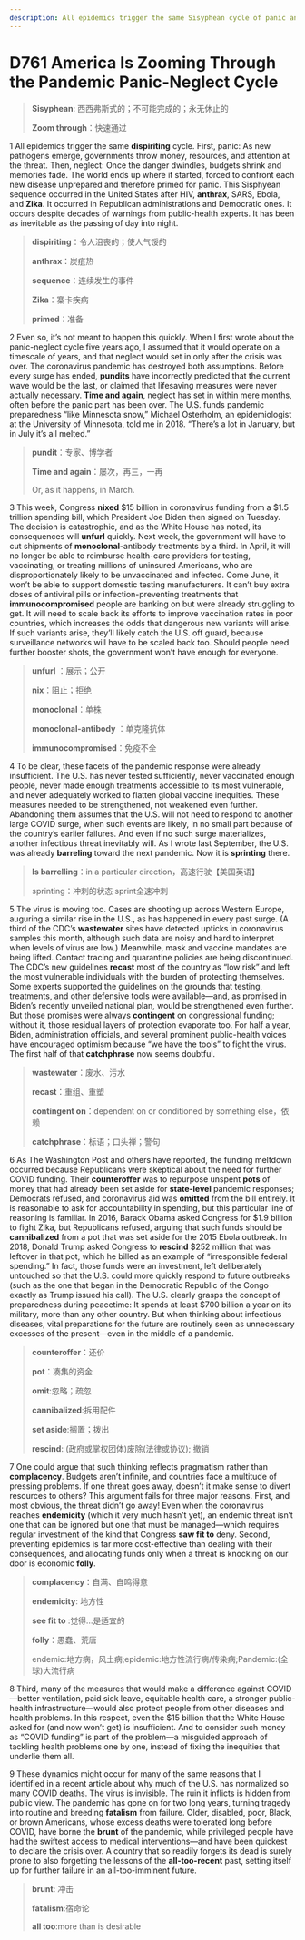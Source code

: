```yaml
---
description: All epidemics trigger the same Sisyphean cycle of panic and neglect. Even so, that cycle isn’t meant to spin this quickly.
---
```


# D761 America Is Zooming Through the Pandemic Panic-Neglect Cycle
> **Sisyphean**: 西西弗斯式的；不可能完成的；永无休止的
 > 
> **Zoom through**：快速通过
 > 

1 All epidemics trigger the same **dispiriting** cycle. First, panic: As new pathogens emerge, governments throw money, resources, and attention at the threat. Then, neglect: Once the danger dwindles, budgets shrink and memories fade. The world ends up where it started, forced to confront each new disease unprepared and therefore primed for panic. This Sisphyean sequence occurred in the United States after HIV, **anthrax**, SARS, Ebola, and **Zika**. It occurred in Republican administrations and Democratic ones. It occurs despite decades of warnings from public-health experts. It has been as inevitable as the passing of day into night.

> **dispiriting**：令人沮丧的；使人气馁的
>
> **anthrax**：炭疽热
>
> **sequence**：连续发生的事件
>
> **Zika**：寨卡疾病
>
> **primed**：准备
>

2 Even so, it’s not meant to happen this quickly. When I first wrote about the panic-neglect cycle five years ago, I assumed that it would operate on a timescale of years, and that neglect would set in only after the crisis was over. The coronavirus pandemic has destroyed both assumptions. Before every surge has ended, **pundits** have incorrectly predicted that the current wave would be the last, or claimed that lifesaving measures were never actually necessary. **Time and again**, neglect has set in within mere months, often before the panic part has been over. The U.S. funds pandemic preparedness “like Minnesota snow,” Michael Osterholm, an epidemiologist at the University of Minnesota, told me in 2018. “There’s a lot in January, but in July it’s all melted.”

> **pundit**：专家、博学者
>
> **Time and again**：屡次，再三，一再
>
> Or, as it happens, in March.
>

3 This week, Congress **nixed** $15 billion in coronavirus funding from a $1.5 trillion spending bill, which President Joe Biden then signed on Tuesday. The decision is catastrophic, and as the White House has noted, its consequences will **unfurl** quickly. Next week, the government will have to cut shipments of **monoclonal**-antibody treatments by a third. In April, it will no longer be able to reimburse health-care providers for testing, vaccinating, or treating millions of uninsured Americans, who are disproportionately likely to be unvaccinated and infected. Come June, it won’t be able to support domestic testing manufacturers. It can’t buy extra doses of antiviral pills or infection-preventing treatments that **immunocompromised** people are banking on but were already struggling to get. It will need to scale back its efforts to improve vaccination rates in poor countries, which increases the odds that dangerous new variants will arise. If such variants arise, they’ll likely catch the U.S. off guard, because surveillance networks will have to be scaled back too. Should people need further booster shots, the government won’t have enough for everyone.

> **unfurl** ：展示；公开
>
> **nix**：阻止；拒绝
>
> **monoclonal**：单株
>
> **monoclonal-antibody** ：单克隆抗体
>
> **immunocompromised**：免疫不全
>

4 To be clear, these facets of the pandemic response were already insufficient. The U.S. has never tested sufficiently, never vaccinated enough people, never made enough treatments accessible to its most vulnerable, and never adequately worked to flatten global vaccine inequities. These measures needed to be strengthened, not weakened even further. Abandoning them assumes that the U.S. will not need to respond to another large COVID surge, when such events are likely, in no small part because of the country’s earlier failures. And even if no such surge materializes, another infectious threat inevitably will. As I wrote last September, the U.S. was already **barreling** toward the next pandemic. Now it is **sprinting** there.

> **Is barrelling**：in a particular direction，高速行驶【美国英语】
>
> sprinting：冲刺的状态 sprint全速冲刺
>

5 The virus is moving too. Cases are shooting up across Western Europe, auguring a similar rise in the U.S., as has happened in every past surge. (A third of the CDC’s **wastewater** sites have detected upticks in coronavirus samples this month, although such data are noisy and hard to interpret when levels of virus are low.) Meanwhile, mask and vaccine mandates are being lifted. Contact tracing and quarantine policies are being discontinued. The CDC’s new guidelines **recast** most of the country as “low risk” and left the most vulnerable individuals with the burden of protecting themselves. Some experts supported the guidelines on the grounds that testing, treatments, and other defensive tools were available—and, as promised in Biden’s recently unveiled national plan, would be strengthened even further. But those promises were always **contingent** on congressional funding; without it, those residual layers of protection evaporate too. For half a year, Biden, administration officials, and several prominent public-health voices have encouraged optimism because “we have the tools” to fight the virus. The first half of that **catchphrase** now seems doubtful.

> **wastewater**：废水、污水
>
> **recast**：重组、重塑
>
> **contingent on**：dependent on or conditioned by something else，依赖
>
> **catchphrase**：标语；口头禅；警句
>

6 As The Washington Post and others have reported, the funding meltdown occurred because Republicans were skeptical about the need for further COVID funding. Their **counteroffer** was to repurpose unspent **pots** of money that had already been set aside for **state-level** pandemic responses; Democrats refused, and coronavirus aid was **omitted** from the bill entirely. It is reasonable to ask for accountability in spending, but this particular line of reasoning is familiar. In 2016, Barack Obama asked Congress for $1.9 billion to fight Zika, but Republicans refused, arguing that such funds should be **cannibalized** from a pot that was set aside for the 2015 Ebola outbreak. In 2018, Donald Trump asked Congress to **rescind** $252 million that was leftover in that pot, which he billed as an example of “irresponsible federal spending.” In fact, those funds were an investment, left deliberately untouched so that the U.S. could more quickly respond to future outbreaks (such as the one that began in the Democratic Republic of the Congo exactly as Trump issued his call). The U.S. clearly grasps the concept of preparedness during peacetime: It spends at least $700 billion a year on its military, more than any other country. But when thinking about infectious diseases, vital preparations for the future are routinely seen as unnecessary excesses of the present—even in the middle of a pandemic.

> **counteroffer**：还价
>
> **pot**：凑集的资金
>
> **omit**:忽略；疏忽
>
> **cannibalized**:拆用配件
>
> **set aside**:搁置；拨出
>
> **rescind**:  (政府或掌权团体)废除(法律或协议); 撤销
>

7 One could argue that such thinking reflects pragmatism rather than **complacency**. Budgets aren’t infinite, and countries face a multitude of pressing problems. If one threat goes away, doesn’t it make sense to divert resources to others? This argument fails for three major reasons. First, and most obvious, the threat didn’t go away! Even when the coronavirus reaches **endemicity** (which it very much hasn’t yet), an endemic threat isn’t one that can be ignored but one that must be managed—which requires regular investment of the kind that Congress **saw fit to** deny. Second, preventing epidemics is far more cost-effective than dealing with their consequences, and allocating funds only when a threat is knocking on our door is economic **folly**.

> **complacency**：自满、自鸣得意
>
> **endemicity**: 地方性
>
> **see fit to** :觉得…是适宜的
>
> **folly**：愚蠢、荒唐
>
> endemic:地方病，风土病;epidemic:地方性流行病/传染病;Pandemic:(全球)大流行病
>

8 Third, many of the measures that would make a difference against COVID—better ventilation, paid sick leave, equitable health care, a stronger public-health infrastructure—would also protect people from other diseases and health problems. In this respect, even the $15 billion that the White House asked for (and now won’t get) is insufficient. And to consider such money as “COVID funding” is part of the problem—a misguided approach of tackling health problems one by one, instead of fixing the inequities that underlie them all.

9 These dynamics might occur for many of the same reasons that I identified in a recent article about why much of the U.S. has normalized so many COVID deaths. The virus is invisible. The ruin it inflicts is hidden from public view. The pandemic has gone on for two long years, turning tragedy into routine and breeding **fatalism** from failure. Older, disabled, poor, Black, or brown Americans, whose excess deaths were tolerated long before COVID, have borne the **brunt** of the pandemic, while privileged people have had the swiftest access to medical interventions—and have been quickest to declare the crisis over. A country that so readily forgets its dead is surely prone to also forgetting the lessons of the **all-too-recent** past, setting itself up for further failure in an all-too-imminent future.

> **brunt**: 冲击
>
> **fatalism**:宿命论
>
> **all too**:more than is desirable
>

